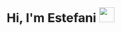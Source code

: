 <h1 aling="center">Hi, I'm Estefani <img src="https://media.giphy.com/media/hvRJCLFzcasrR4ia7z/giphy.gif" width="35"></h1>

<!--
**EstefaniSaiquita/EstefaniSaiquita** is a ✨ _special_ ✨ repository because its `README.md` (this file) appears on your GitHub profile.

Here are some ideas to get you started:

- 🔭 I’m currently working on ...
- 🌱 I’m currently learning ...
- 👯 I’m looking to collaborate on ...
- 🤔 I’m looking for help with ...
- 💬 Ask me about ...
- 📫 How to reach me: ...
- 😄 Pronouns: ...
- ⚡ Fun fact: ...
-->
